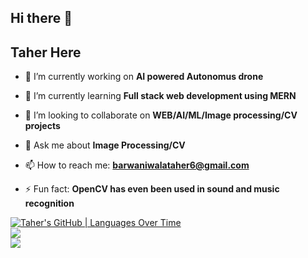 ## Hi there 👋

<!--
**Thorfinnn/Thorfinnn** is a ✨ _special_ ✨ repository because its `README.md` (this file) appears on your GitHub profile.

Here are some ideas to get you started:

- 🔭 I’m currently working on ...
- 🌱 I’m currently learning ...
- 👯 I’m looking to collaborate on ...
- 🤔 I’m looking for help with ...
- 💬 Ask me about ...
- 📫 How to reach me: ...
- 😄 Pronouns: ...
- ⚡ Fun fact: ...
-->

## Taher Here

- 🔭 I’m currently working on  **AI powered Autonomus drone**
  
- 🌱 I’m currently learning **Full stack web development using MERN**
  
- 👯 I’m looking to collaborate on **WEB/AI/ML/Image processing/CV projects**
  
- 💬 Ask me about **Image Processing/CV**
  
- 📫 How to reach me: **barwaniwalataher6@gmail.com**
  
- ⚡ Fun fact: **OpenCV has even been used in sound and music recognition**



[![Taher's GitHub | Languages Over Time](https://stats.quine.sh/Taher/languages-over-time?theme=dark)](https://quine.sh)<br />
![](https://github-readme-streak-stats.herokuapp.com/?user=Thorfinnn&theme=whatsapp-dark&hide_border=false)<br/>
![](https://github-readme-stats.vercel.app/api/top-langs/?username=Thorfinnn&theme=gotham&hide_border=false&include_all_commits=true&count_private=true&layout=compact)

